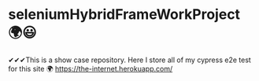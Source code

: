# seleniumHybridFrameWorkProject 🌍😃
✔✔✔This is a show case repository. Here I store all of my cypress e2e test for this site 🌍 https://the-internet.herokuapp.com/
